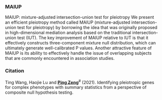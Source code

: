 ### MAIUP
MAIUP: mixture-adjusted intersection-union test for pleiotropy
We present an efficient pleiotropy method called MAIUP (mixture-adjusted intersection-union test for pleiotropy) by borrowing the idea that was originally proposed in high-dimensional mediation analysis based on the traditional intersection-union test (IUT). The key improvement of MAIUP relative to IUT is that it effectively constructs three-component mixture null distribution, which can ultimately generate well-calibrated P values. Another attractive feature of MAIUP is its ability to effectively handle the issue of overlapping subjects that are commonly encountered in association studies.

### Citation
Ting Wang, Haojie Lu and [**Ping Zeng**](https://github.com/biostatpzeng)<sup>#</sup> (2021). Identifying pleiotropic genes for complex phenotypes with summary statistics from a perspective of composite null hypothesis testing.
